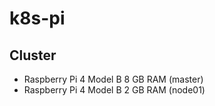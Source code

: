 # k8s-pi

## Cluster

* Raspberry Pi 4 Model B 8 GB RAM (master)
* Raspberry Pi 4 Model B 2 GB RAM (node01)
